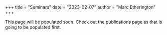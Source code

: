 
+++
title = "Seminars"
date = "2023-02-07"
author = "Marc Etherington"
+++

This page will be populated soon. Check out the publications page as that is going to be populated first.
